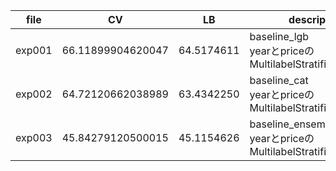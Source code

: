 | file | CV | LB | description |
| - | - | - | - |
| exp001 | 66.11899904620047 | 64.5174611 | baseline_lgb<br>yearとpriceのMultilabelStratifiedKFold |
| exp002 | 64.72120662038989 | 63.4342250 | baseline_cat<br>yearとpriceのMultilabelStratifiedKFold |
| exp003 | 45.84279120500015 | 45.1154626 | baseline_ensemble(cat+lgb)<br>yearとpriceのMultilabelStratifiedKFold |
